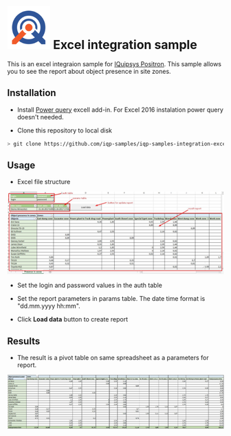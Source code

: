 # <img src="https://github.com/iqp-samples/iqp-samples-ws/raw/master/logo.png" alt="iQuipsys Logo" width="100px" height="100px"> Excel integration sample

This is an excel integraion sample for [IQuipsys Positron](http://www.iquipsys.com).
This sample allows you to see the report about object presence in site zones. 

## Installation

- Install [Power query](https://www.microsoft.com/en-US/download/details.aspx?id=39379) excell add-in. For Excel 2016 instalation power query doesn't needed.

- Clone this repository to local disk
```bash
> git clone https://github.com/iqp-samples/iqp-samples-integration-excel.git
```

## Usage

- Excel file structure

<img src="https://github.com/iqp-samples/iqp-samples-integration-excel/blob/master/img/excel_structure.jpg?raw=true" alt="file structure"> 

- Set the login and password values in the auth table

- Set the report parameters in params table. The date time format is "dd.mm.yyyy hh:mm".

- Click **Load data** button to create report

## Results

- The result is a pivot table on same spreadsheet as a parameters for report. 
<img src="https://github.com/iqp-samples/iqp-samples-integration-excel/blob/master/img/report_example.jpg?raw=true" alt="report example"> 